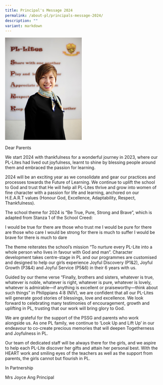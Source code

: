 ```yaml
---
title: Principal's Message 2024
permalink: /about-pl/principals-message-2024/
description: ""
variant: markdown
---
```

<div class="isomer-image-wrapper"><img style="width:50%;height:50%" height="auto" width="100%" src="/images/About%20PL/Principal's%20Message%202023/P1.jpg"></div>

Dear Parents 

We start 2024 with thankfulness for a wonderful journey in 2023, where our PL-Lites had lived out joyfulness, learnt to shine by blessing people around them and embraced the passion for learning.

2024 will be an exciting year as we consolidate and gear our practices and processes towards the Future of Learning. We continue to uplift the school to God and trust that He will help all PL-Lites thrive and grow into women of fine character with a passion for life and learning, anchored on our H.E.A.R.T values (Honour God, Excellence, Adaptability, Respect, Thankfulness).

The school theme for 2024 is “Be True, Pure, Strong and Brave”, which is adapted from Stanza 1 of the School Creed:

I would be true for there are those who trust me
I would be pure for there are those who care
I would be strong for there is much to suffer
I would be brave for there is much to dare

The theme reiterates the school’s mission “To nurture every PL-Lite into a whole person who lives in favour with God and man”. Character development takes centre-stage in PL and our programmes are customised and designed to help our girls experience Joyful Discovery (P1&amp;2), Joyful Growth (P3&amp;4) and Joyful Service (P5&amp;6) in their 6 years with us.

Guided by our theme verse “Finally, brothers and sisters, whatever is true, whatever is noble, whatever is right, whatever is pure, whatever is lovely, whatever is admirable—if anything is excellent or praiseworthy—think about such things” in Philippians 4:8 (NIV), we are confident that all our PL-Lites will generate good stories of blessings, love and excellence. We look forward to celebrating many testimonies of encouragement, growth and uplifting in PL, trusting that our work will bring glory to God. &nbsp;&nbsp;

We are grateful for the support of the PSSG and parents who work alongside us. As one PL family, we continue to ‘Look Up and Lift Up’ in our endeavour to co-create precious memories that will deepen Togetherness and Joyfulness in PL.

Our team of dedicated staff will be always there for the girls, and we aspire to help each PL-Lite discover her gifts and attain her personal best. With the HEART work and smiling eyes of the teachers as well as the support from parents, the girls cannot but flourish in PL.

In Partnership

Mrs Joyce Ang
Principal